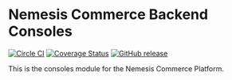Nemesis Commerce Backend Consoles
===========
[![Circle CI](https://circleci.com/gh/paranoiabla/nemesis-consoles.svg?style=shield&circle-token=f6d35ac32cb61686bfac8a4b07f8c4349e1b0f03)](https://circleci.com/gh/paranoiabla/nemesis-consoles)
[![Coverage Status](http://img.shields.io/coveralls/paranoiabla/nemesis-consoles/master.svg)](https://coveralls.io/r/paranoiabla/nemesis-consoles?branch=master)
[![GitHub release](https://img.shields.io/github/release/paranoiabla/nemesis-consoles.svg)]()

This is the consoles module for the Nemesis Commerce Platform.
